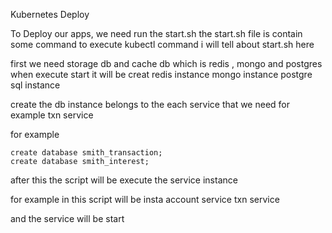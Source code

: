 Kubernetes Deploy

To Deploy our apps, we need run the start.sh
the start.sh file is contain some command to execute kubectl command
i will tell about start.sh here

first we need storage db and cache db which is redis , mongo and postgres
when execute start
it will be creat
redis instance
mongo instance
postgre sql instance

create the db instance belongs to the each service that we need
for example txn service

for example

```
create database smith_transaction;
create database smith_interest;
```

after this the script will be execute the service instance

for example in this script
will be insta
account service
txn service

and the service will be start
